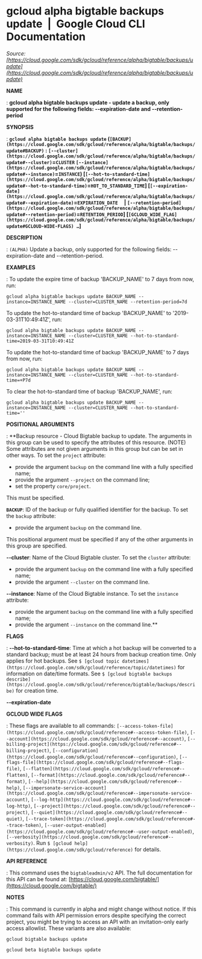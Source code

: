 # gcloud alpha bigtable backups update  |  Google Cloud CLI Documentation

*Source: [https://cloud.google.com/sdk/gcloud/reference/alpha/bigtable/backups/update](https://cloud.google.com/sdk/gcloud/reference/alpha/bigtable/backups/update)*

**NAME**

: **gcloud alpha bigtable backups update - update a backup, only supported for the following fields: --expiration-date and --retention-period**

**SYNOPSIS**

: **`gcloud alpha bigtable backups update` (`[BACKUP](https://cloud.google.com/sdk/gcloud/reference/alpha/bigtable/backups/update#BACKUP)` : `[--cluster](https://cloud.google.com/sdk/gcloud/reference/alpha/bigtable/backups/update#--cluster)`=`CLUSTER` `[--instance](https://cloud.google.com/sdk/gcloud/reference/alpha/bigtable/backups/update#--instance)`=`INSTANCE`) [`[--hot-to-standard-time](https://cloud.google.com/sdk/gcloud/reference/alpha/bigtable/backups/update#--hot-to-standard-time)`=`HOT_TO_STANDARD_TIME`] [`[--expiration-date](https://cloud.google.com/sdk/gcloud/reference/alpha/bigtable/backups/update#--expiration-date)`=`EXPIRATION_DATE`     | `[--retention-period](https://cloud.google.com/sdk/gcloud/reference/alpha/bigtable/backups/update#--retention-period)`=`RETENTION_PERIOD`] [`[GCLOUD_WIDE_FLAG](https://cloud.google.com/sdk/gcloud/reference/alpha/bigtable/backups/update#GCLOUD-WIDE-FLAGS) …`]**

**DESCRIPTION**

: `(ALPHA)` Update a backup, only supported for the following fields:
--expiration-date and --retention-period.

**EXAMPLES**

: To update the expire time of backup 'BACKUP_NAME' to 7 days from now, run:

```
gcloud alpha bigtable backups update BACKUP_NAME --instance=INSTANCE_NAME --cluster=CLUSTER_NAME --retention-period=7d
```

To update the hot-to-standard time of backup 'BACKUP_NAME' to
'2019-03-31T10:49:41Z', run:

```
gcloud alpha bigtable backups update BACKUP_NAME --instance=INSTANCE_NAME --cluster=CLUSTER_NAME --hot-to-standard-time=2019-03-31T10:49:41Z
```

To update the hot-to-standard time of backup 'BACKUP_NAME' to 7 days from now,
run:

```
gcloud alpha bigtable backups update BACKUP_NAME --instance=INSTANCE_NAME --cluster=CLUSTER_NAME --hot-to-standard-time=+P7d
```

To clear the hot-to-standard time of backup 'BACKUP_NAME', run:

```
gcloud alpha bigtable backups update BACKUP_NAME --instance=INSTANCE_NAME --cluster=CLUSTER_NAME --hot-to-standard-time=''
```

**POSITIONAL ARGUMENTS**

: **Backup resource - Cloud Bigtable backup to update. The arguments in this group
can be used to specify the attributes of this resource. (NOTE) Some attributes
are not given arguments in this group but can be set in other ways.
To set the `project` attribute:

- provide the argument `backup` on the command line with a fully
specified name;
- provide the argument `--project` on the command line;
- set the property `core/project`.

This must be specified.

**`BACKUP`**:
ID of the backup or fully qualified identifier for the backup.
To set the `backup` attribute:

- provide the argument `backup` on the command line.

This positional argument must be specified if any of the other arguments in this
group are specified.

**--cluster**:
Name of the Cloud Bigtable cluster.
To set the `cluster` attribute:

- provide the argument `backup` on the command line with a fully
specified name;
- provide the argument `--cluster` on the command line.

**--instance**:
Name of the Cloud Bigtable instance.
To set the `instance` attribute:

- provide the argument `backup` on the command line with a fully
specified name;
- provide the argument `--instance` on the command line.**

**FLAGS**

: **--hot-to-standard-time**:
Time at which a hot backup will be converted to a standard backup; must be at
least 24 hours from backup creation time. Only applies for hot backups. See
`$ [gcloud topic
datetimes](https://cloud.google.com/sdk/gcloud/reference/topic/datetimes)` for information on date/time formats. See `$ [gcloud bigtable backups
describe](https://cloud.google.com/sdk/gcloud/reference/bigtable/backups/describe)` for creation time.

**--expiration-date**

**GCLOUD WIDE FLAGS**

: These flags are available to all commands: `[--access-token-file](https://cloud.google.com/sdk/gcloud/reference#--access-token-file)`,
`[--account](https://cloud.google.com/sdk/gcloud/reference#--account)`, `[--billing-project](https://cloud.google.com/sdk/gcloud/reference#--billing-project)`,
`[--configuration](https://cloud.google.com/sdk/gcloud/reference#--configuration)`,
`[--flags-file](https://cloud.google.com/sdk/gcloud/reference#--flags-file)`,
`[--flatten](https://cloud.google.com/sdk/gcloud/reference#--flatten)`, `[--format](https://cloud.google.com/sdk/gcloud/reference#--format)`, `[--help](https://cloud.google.com/sdk/gcloud/reference#--help)`, `[--impersonate-service-account](https://cloud.google.com/sdk/gcloud/reference#--impersonate-service-account)`,
`[--log-http](https://cloud.google.com/sdk/gcloud/reference#--log-http)`,
`[--project](https://cloud.google.com/sdk/gcloud/reference#--project)`, `[--quiet](https://cloud.google.com/sdk/gcloud/reference#--quiet)`, `[--trace-token](https://cloud.google.com/sdk/gcloud/reference#--trace-token)`, `[--user-output-enabled](https://cloud.google.com/sdk/gcloud/reference#--user-output-enabled)`,
`[--verbosity](https://cloud.google.com/sdk/gcloud/reference#--verbosity)`.
Run `$ [gcloud help](https://cloud.google.com/sdk/gcloud/reference)` for details.

**API REFERENCE**

: This command uses the `bigtableadmin/v2` API. The full documentation
for this API can be found at: [https://cloud.google.com/bigtable/](https://cloud.google.com/bigtable/)

**NOTES**

: This command is currently in alpha and might change without notice. If this
command fails with API permission errors despite specifying the correct project,
you might be trying to access an API with an invitation-only early access
allowlist. These variants are also available:

```
gcloud bigtable backups update
```

```
gcloud beta bigtable backups update
```